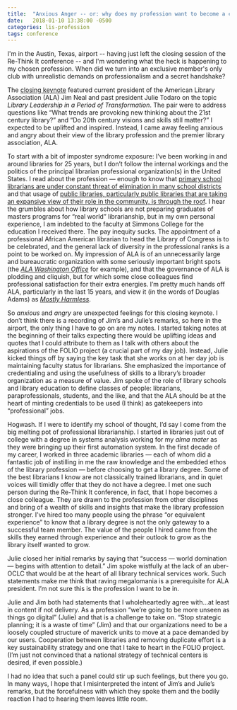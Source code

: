 ```yaml
---
title:  "Anxious Anger -- or: why does my profession want to become a closed club"
date:   2018-01-10 13:38:00 -0500 
categories: lis-profession
tags: conference
---
```

I'm in the Austin, Texas, airport -- having just left the closing session of the Re-Think It conference -- and I'm wondering what the heck is happening to my chosen profession.  When did we turn into an exclusive member's only club with unrealistic demands on professionalism and a secret handshake?

The [closing keynote](https://rethinkitlibrariesforanewag2018.sched.com/event/Cx9n) featured current president of the American Library Association (ALA) Jim Neal and past president Julie Todaro on the topic _Library Leadership in a Period of Transformation_.  The pair were to address questions like “What trends are provoking new thinking about the 21st century library?” and “Do 20th century visions and skills still matter?”  I expected to be uplifted and inspired.  Instead, I came away feeling anxious and angry about their view of the library profession and the premier library association, ALA.

To start with a bit of imposter syndrome exposure: I’ve been working in and around libraries for 25 years, but I don’t follow the internal workings and the politics of the principal librarian professional organization(s) in the United States.  I read about the profession — enough to know that [primary school librarians are under constant threat of elimination in many school districts](http://www.slj.com/2015/01/legislation/oh-department-of-education-will-vote-to-purge-school-librarian-requirement/) and that usage of [public libraries, particularly public libraries that are taking an expansive view of their role in the community, is through the roof](http://publiclibrariesonline.org/2016/06/public-library-usage-shows-ten-year-increase/).  I hear the grumbles about how library schools are not preparing graduates of masters programs for “real world” librarianship, but in my own personal experience, I am indebted to the faculty at Simmons College for the education I received there.  The pay inequity sucks.  The appointment of a professional African American librarian to head the Library of Congress is to be celebrated, and the general lack of diversity in the professional ranks is a point to be worked on.  My impression of ALA is of an unnecessarily large and bureaucratic organization with some seriously important bright spots (the _[ALA Washington Office](http://www.ala.org/aboutala/offices/wo)_ for example), and that the governance of ALA is plodding and cliquish, but for which some close colleagues find professional satisfaction for their extra energies.  I’m pretty much hands off ALA, particularly in the last 15 years, and view it (in the words of Douglas Adams) as _[Mostly Harmless](https://www.youtube.com/watch?v=w53Fz3-ufT8)_.

So _anxious_ and _angry_ are unexpected feelings for this closing keynote.  I don’t think there is a recording of Jim’s and Julie’s remarks, so here in the airport, the only thing I have to go on are my notes.  I started taking notes at the beginning of their talks expecting there would be uplifting ideas and quotes that I could attribute to them as I talk with others about the aspirations of the FOLIO project (a crucial part of my day job).  Instead, Julie kicked things off by saying the key task that she works on at her day job is maintaining faculty status for librarians.  She emphasized the importance of credentialing and using the usefulness of skills to a library’s broader organization as a measure of value.  Jim spoke of the role of library schools and library education to define classes of people: librarians, paraprofessionals, students, and the like, and that the ALA should be at the heart of minting credentials to be used (I think) as gatekeepers into “professional” jobs.

Hogwash.  If I were to identify my school of thought, I’d say I come from the big melting pot of professional librarianship.  I started in libraries just out of college with a degree in systems analysis working for my _alma mater_ as they were bringing up their first automation system.  In the first decade of my career, I worked in three academic libraries — each of whom did a fantastic job of instilling in me the raw knowledge and the embedded ethos of the library profession — before choosing to get a library degree.  Some of the best librarians I know are not classically trained librarians, and in quiet voices will timidly offer that they do not have a degree.  I met one such person during the Re-Think It conference, in fact, that I hope becomes a close colleague.  They are drawn to the profession from other disciplines and bring of a wealth of skills and insights that make the library profession stronger.  I’ve hired too many people using the phrase “or equivalent experience” to know that a library degree is not the only gateway to a successful team member.  The value of the people I hired came from the skills they earned through experience and their outlook to grow as the library itself wanted to grow.

Julie closed her initial remarks by saying that “success — world domination — begins with attention to detail.”  Jim spoke wistfully at the lack of an uber-OCLC that would be at the heart of all library technical services work.  Such statements make me think that raving megalomania is a prerequisite for ALA president.  I’m not sure this is the profession I want to be in.

Julie and Jim both had statements that I wholeheartedly agree with...at least in content if not delivery.  As a profession “we’re going to be more unseen as things go digital” (Julie) and that is a challenge to take on.  “Stop strategic planning; it is a waste of time” (Jim) and that our organizations need to be a loosely coupled structure of maverick units to move at a pace demanded by our users.  Cooperation between libraries and removing duplicate effort is a key sustainability strategy and one that I take to heart in the FOLIO project.  (I’m just not convinced that a national strategy of technical centers is desired, if even possible.)

I had no idea that such a panel could stir up such feelings, but there you go.  In many ways, I hope that I misinterpreted the intent of Jim’s and Julie’s remarks, but the forcefulness with which they spoke them and the bodily reaction I had to hearing them leaves little room.
